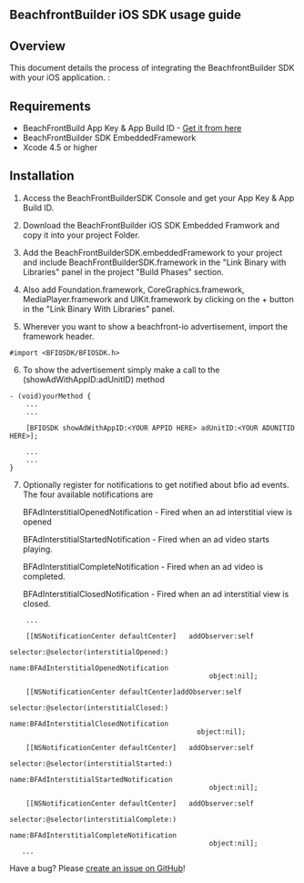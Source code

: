 ## BeachfrontBuilder iOS SDK usage guide

## Overview
This document details the process of integrating the BeachfrontBuilder SDK with your iOS application. 
:
## Requirements

* BeachFrontBuild App Key & App Build ID - [Get it from here](http://beachfrontbuilder.com/signup)
* BeachFrontBuilder SDK EmbeddedFramework
* Xcode 4.5 or higher

## Installation
1. Access the BeachFrontBuilderSDK Console and get your App Key & App Build ID.
2. Download the BeachFrontBuilder iOS SDK Embedded Framwork and copy it into your project Folder.
3. Add the BeachFrontBuilderSDK.embeddedFramework to your project and include BeachFrontBuilderSDK.framework in the "Link Binary with Libraries" panel in the project "Build Phases" section.
4. Also add Foundation.framework, CoreGraphics.framework, MediaPlayer.framework and UIKit.framework by clicking on the + button in the "Link Binary With Libraries" panel.
  
5. Wherever you want to show a beachfront-io advertisement, import the framework header.
```
#import <BFIOSDK/BFIOSDK.h>
```

6. To show the advertisement simply make a call to the (showAdWithAppID:adUnitID) method
```
- (void)yourMethod {
	...
	...
    
    [BFIOSDK showAdWithAppID:<YOUR APPID HERE> adUnitID:<YOUR ADUNITID HERE>];
    
    ...
    ...
}
```
7. Optionally register for notifications to get notified about bfio ad events. The four available notifications are

	BFAdInterstitialOpenedNotification 		- Fired when an ad interstitial view is opened

	BFAdInterstitialStartedNotification 	- Fired when an ad video starts playing.

	BFAdInterstitialCompleteNotification 	- Fired when an ad video is completed.

	BFAdInterstitialClosedNotification      - Fired when an ad interstitial view is closed.

```	
	...
  
    [[NSNotificationCenter defaultCenter]   addObserver:self
                                               selector:@selector(interstitialOpened:)
                                                   name:BFAdInterstitialOpenedNotification
                                                 object:nil];
    
    [[NSNotificationCenter defaultCenter]addObserver:self
                                            selector:@selector(interstitialClosed:)
                                                name:BFAdInterstitialClosedNotification
                                              object:nil];
    
    [[NSNotificationCenter defaultCenter]   addObserver:self
                                               selector:@selector(interstitialStarted:)
                                                   name:BFAdInterstitialStartedNotification
                                                 object:nil];
    
    [[NSNotificationCenter defaultCenter]   addObserver:self
                                               selector:@selector(interstitialComplete:)
                                                   name:BFAdInterstitialCompleteNotification
                                                 object:nil];
   ...

```

Have a bug? Please [create an issue on GitHub](https://github.com/beachfront/beachfront-io-ios-sdk/issues)!
